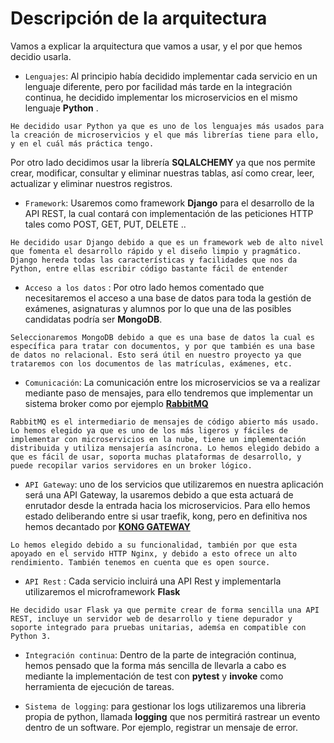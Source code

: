 # Descripción de la arquitectura

Vamos a explicar la arquitectura que vamos a usar, y el por que hemos decidio usarla.

- `Lenguajes`: Al principio había decidido implementar cada servicio en un lenguaje diferente, pero por facilidad más tarde en la integración continua, he decidido implementar los microservicios en el mismo lenguaje **Python** .

` He decidido usar Python ya que es uno de los lenguajes más usados para la creación de microservicios y el que más librerías tiene para ello, y en el cuál más práctica tengo. `

Por otro lado decidimos usar la librería **SQLALCHEMY** ya que nos permite crear, modificar, consultar y eliminar nuestras tablas, así como crear, leer, actualizar y eliminar nuestros registros.

- `Framework`: Usaremos como framework **Django** para el desarrollo de la API REST, la cual contará con implementación de las peticiones HTTP tales como POST, GET, PUT, DELETE ..

`He decidido usar Django debido a que es un framework web de alto nivel que fomenta el desarrollo rápido y el diseño limpio y pragmático. Django hereda todas las características y facilidades que nos da Python, entre ellas escribir código bastante fácil de entender`

- `Acceso a los datos` :  Por otro lado hemos comentado que necesitaremos el acceso a una base de datos para toda la gestión de exámenes, asignaturas y alumnos por lo que una de las posibles candidatas podría ser **MongoDB**.

`Seleccionaremos MongoDB debido a que es una base de datos la cual es específica para tratar con documentos, y por que también es una base de datos no relacional. Esto será útil en nuestro proyecto ya que trataremos con los documentos de las matrículas, exámenes, etc.`


- `Comunicación`:  La comunicación entre los microservicios se va a realizar mediante paso de mensajes, para ello tendremos que implementar un sistema broker como por ejemplo **[RabbitMQ](https://www.rabbitmq.com/)**

`RabbitMQ es el intermediario de mensajes de código abierto más usado. Lo hemos elegido ya que es uno de los más ligeros y fáciles de implementar con microservicios en la nube, tiene un implementación distribuida y utiliza mensajería asíncrona. Lo hemos elegido debido a que es fácil de usar, soporta muchas plataformas de desarrollo, y puede recopilar varios servidores en un broker lógico.`

- `API Gateway`: uno de los servicios que utilizaremos en nuestra aplicación será una API Gateway, la usaremos debido a que esta actuará de enrutador desde la entrada hacia los microservicios.  Para ello hemos estado deliberando entre si usar traefik, kong, pero en definitiva nos hemos decantado por **[KONG GATEWAY](https://konghq.com/kong/)** 

`Lo hemos elegido debido a su funcionalidad, también por que esta apoyado en el servido HTTP Nginx, y debido a esto ofrece un alto rendimiento. También tenemos en cuenta que es open source.`


- `API Rest` : Cada servicio incluirá una API Rest y implementarla utilizaremos el microframework **Flask** 

`He decidido usar Flask ya que permite crear de forma sencilla una API REST, incluye un servidor web de desarrollo y tiene depurador y soporte integrado para pruebas unitarias, ademśa en compatible con Python 3.`

- `Integración continua`: Dentro de la parte de integración continua, hemos pensado que la forma más sencilla de llevarla a cabo es mediante la implementación de test con **pytest** y **invoke** como herramienta de ejecución de tareas.


- `Sistema de logging`: para gestionar los logs utilizaremos una libreria propia de python, llamada **logging** que nos permitirá rastrear un evento dentro de un software. Por ejemplo, registrar un mensaje de error.

